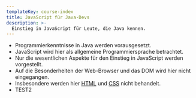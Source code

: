 ```yaml
---
templateKey: course-index
title: JavaScript für Java-Devs
description: >-
  Einstieg in JavaScript für Leute, die Java kennen.
---
```


- Programmierkenntnisse in Java werden vorausgesetzt.
- JavaScript wird hier als allgemeine Programmiersprache betrachtet.
- Nur die wesentlichen Aspekte für den Einstieg in JavaScript werden vorgestellt.
- Auf die Besonderheiten der Web-Browser und das DOM wird hier nicht eingegangen.
- Insbesondere werden hier [HTML](/html-kompakt) und [CSS](/css-kompakt) nicht behandelt.
- TEST2
